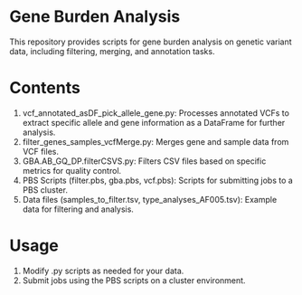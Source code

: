 # Gene Burden Analysis
This repository provides scripts for gene burden analysis on genetic variant data, including filtering, merging, and annotation tasks.

# Contents
1. vcf_annotated_asDF_pick_allele_gene.py: Processes annotated VCFs to extract specific allele and gene information as a DataFrame for further analysis.
2. filter_genes_samples_vcfMerge.py: Merges gene and sample data from VCF files.
3. GBA.AB_GQ_DP.filterCSVS.py: Filters CSV files based on specific metrics for quality control.
4. PBS Scripts (filter.pbs, gba.pbs, vcf.pbs): Scripts for submitting jobs to a PBS cluster.
5. Data files (samples_to_filter.tsv, type_analyses_AF005.tsv): Example data for filtering and analysis.
   
# Usage
1. Modify .py scripts as needed for your data.
2. Submit jobs using the PBS scripts on a cluster environment.
